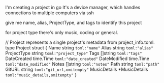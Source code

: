 I'm creating a project in go
It's a device manager, which handles connections to multiple computers via ssh

give me name, alias, ProjectType, and tags to identify this project

for project type there's only music, coding or general.

// Project represents a single project's metadata from project_info.toml.
type Project struct {
 Name         string        `toml:"name"`
 Alias        string        `toml:"alias"`
 ProjectType  string        `toml:"project_type"`
 Tags         []string      `toml:"tags"`
 DateCreated  time.Time     `toml:"date_created"`
 DateModified time.Time     `toml:"date_modified"`
 Notes        []string      `toml:"notes"`
 Path         string        `toml:"path"`
 GitURL       string        `toml:"git_url,omitempty"`
 MusicDetails *MusicDetails `toml:"music_details,omitempty"`
}

